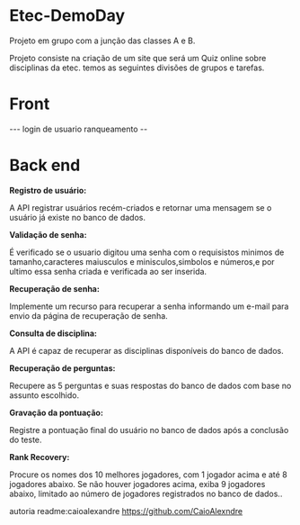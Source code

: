 # Etec-DemoDay
Projeto em grupo com a junção das classes A e B.

Projeto consiste na criação de um site que será um Quiz online sobre disciplinas da etec.
temos as seguintes divisões de grupos e tarefas.

<h1>Front </h1>
---
login de usuario 
ranqueamento
--

<h1>Back end </h1>


 **Registro de usuário:**
   <p>A API registrar usuários recém-criados e retornar uma mensagem se o usuário já existe no banco de dados. </p>
   
 **Validação de senha:**
  <p>É verificado se o usuario digitou uma senha com o requisistos minimos de tamanho,caracteres maiusculos e minisculos,simbolos e números,e por
  ultimo essa senha criada e verificada ao ser inserida. </p>
  
 **Recuperação de senha:**
   <p>Implemente um recurso para recuperar a senha informando um e-mail para envio da página de recuperação de senha.</p>
   
**Consulta de disciplina:**
 <p>A API é capaz de recuperar as disciplinas disponíveis do banco de dados.</p>
 
**Recuperação de perguntas:**
   <p>Recupere as 5 perguntas e suas respostas do banco de dados com base no assunto escolhido.</p>
   
**Gravação da pontuação:**
 <p> Registre a pontuação final do usuário no banco de dados após a conclusão do teste.</p>
 
**Rank Recovery:**
  <p>Procure os nomes dos 10 melhores jogadores, com 1 jogador acima e até 8 jogadores abaixo. 
  Se não houver jogadores acima, exiba 9 jogadores abaixo, limitado ao número de jogadores registrados no banco de dados..</p>

autoria readme:caioalexandre
https://github.com/CaioAlexndre

